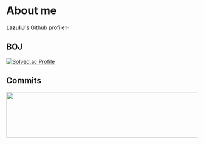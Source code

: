 # About me
**LazuliJ**'s Github profile✨

## BOJ
[![Solved.ac Profile](http://mazassumnida.wtf/api/v2/generate_badge?boj=lazuli_j)](https://solved.ac/lazuli_j/)
  
## Commits  
<a href="https://github.com/devxb/gitanimals">
  <img src="https://render.gitanimals.org/lines/{username}?pet-id=1" width="1000" height="120"/>
</a>
